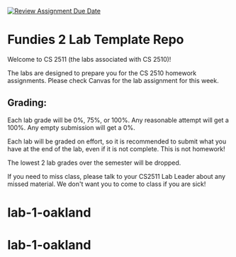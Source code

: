 [![Review Assignment Due Date](https://classroom.github.com/assets/deadline-readme-button-24ddc0f5d75046c5622901739e7c5dd533143b0c8e959d652212380cedb1ea36.svg)](https://classroom.github.com/a/C5a9kUlh)
# Fundies 2 Lab Template Repo

Welcome to CS 2511 (the labs associated with CS 2510)!

The labs are designed to prepare you for the CS 2510 homework assignments. Please check Canvas for the lab assignment for this week.

 

## Grading:

Each lab grade will be 0%, 75%, or 100%. Any reasonable attempt will get a 100%. Any empty submission will get a 0%.

Each lab will be graded on effort, so it is recommended to submit what you have at the end of the lab, even if it is not complete. This is not homework!

The lowest 2 lab grades over the semester will be dropped.

If you need to miss class, please talk to your CS2511 Lab Leader about any missed material. We don't want you to come to class if you are sick!
# lab-1-oakland
# lab-1-oakland

